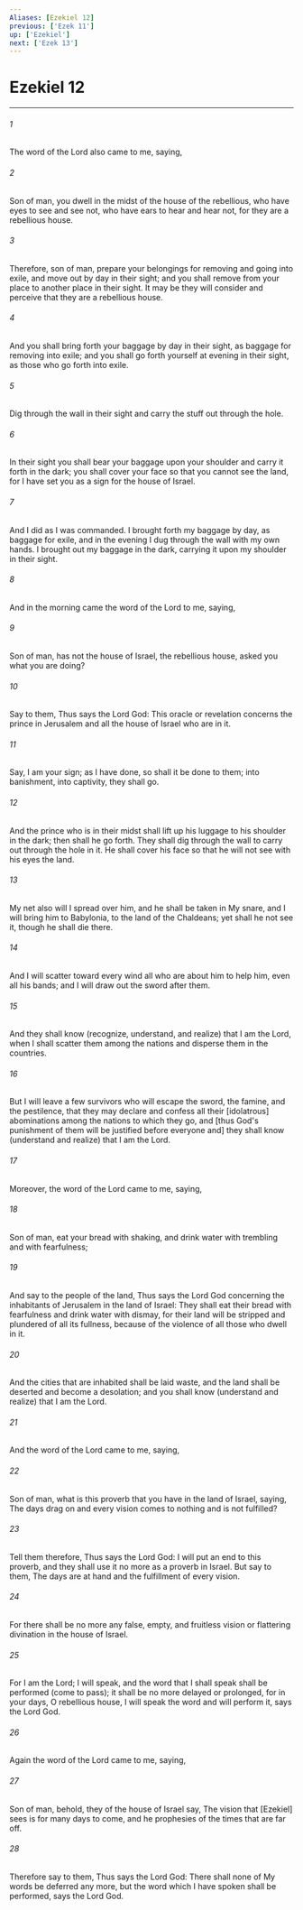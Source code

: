 ```yaml
---
Aliases: [Ezekiel 12]
previous: ['Ezek 11']
up: ['Ezekiel']
next: ['Ezek 13']
---
```

# Ezekiel 12

***


###### 1 


The word of the Lord also came to me, saying, 


###### 2 


Son of man, you dwell in the midst of the house of the rebellious, who have eyes to see and see not, who have ears to hear and hear not, for they are a rebellious house. 


###### 3 


Therefore, son of man, prepare your belongings for removing and going into exile, and move out by day in their sight; and you shall remove from your place to another place in their sight. It may be they will consider and perceive that they are a rebellious house. 


###### 4 


And you shall bring forth your baggage by day in their sight, as baggage for removing into exile; and you shall go forth yourself at evening in their sight, as those who go forth into exile. 


###### 5 


Dig through the wall in their sight and carry the stuff out through the hole. 


###### 6 


In their sight you shall bear your baggage upon your shoulder and carry it forth in the dark; you shall cover your face so that you cannot see the land, for I have set you as a sign for the house of Israel. 


###### 7 


And I did as I was commanded. I brought forth my baggage by day, as baggage for exile, and in the evening I dug through the wall with my own hands. I brought out my baggage in the dark, carrying it upon my shoulder in their sight. 


###### 8 


And in the morning came the word of the Lord to me, saying, 


###### 9 


Son of man, has not the house of Israel, the rebellious house, asked you what you are doing? 


###### 10 


Say to them, Thus says the Lord God: This oracle or revelation concerns the prince in Jerusalem and all the house of Israel who are in it. 


###### 11 


Say, I am your sign; as I have done, so shall it be done to them; into banishment, into captivity, they shall go. 


###### 12 


And the prince who is in their midst shall lift up his luggage to his shoulder in the dark; then shall he go forth. They shall dig through the wall to carry out through the hole in it. He shall cover his face so that he will not see with his eyes the land. 


###### 13 


My net also will I spread over him, and he shall be taken in My snare, and I will bring him to Babylonia, to the land of the Chaldeans; yet shall he not see it, though he shall die there. 


###### 14 


And I will scatter toward every wind all who are about him to help him, even all his bands; and I will draw out the sword after them. 


###### 15 


And they shall know (recognize, understand, and realize) that I am the Lord, when I shall scatter them among the nations and disperse them in the countries. 


###### 16 


But I will leave a few survivors who will escape the sword, the famine, and the pestilence, that they may declare and confess all their [idolatrous] abominations among the nations to which they go, and [thus God's punishment of them will be justified before everyone and] they shall know (understand and realize) that I am the Lord. 


###### 17 


Moreover, the word of the Lord came to me, saying, 


###### 18 


Son of man, eat your bread with shaking, and drink water with trembling and with fearfulness; 


###### 19 


And say to the people of the land, Thus says the Lord God concerning the inhabitants of Jerusalem in the land of Israel: They shall eat their bread with fearfulness and drink water with dismay, for their land will be stripped and plundered of all its fullness, because of the violence of all those who dwell in it. 


###### 20 


And the cities that are inhabited shall be laid waste, and the land shall be deserted and become a desolation; and you shall know (understand and realize) that I am the Lord. 


###### 21 


And the word of the Lord came to me, saying, 


###### 22 


Son of man, what is this proverb that you have in the land of Israel, saying, The days drag on and every vision comes to nothing and is not fulfilled? 


###### 23 


Tell them therefore, Thus says the Lord God: I will put an end to this proverb, and they shall use it no more as a proverb in Israel. But say to them, The days are at hand and the fulfillment of every vision. 


###### 24 


For there shall be no more any false, empty, and fruitless vision or flattering divination in the house of Israel. 


###### 25 


For I am the Lord; I will speak, and the word that I shall speak shall be performed (come to pass); it shall be no more delayed or prolonged, for in your days, O rebellious house, I will speak the word and will perform it, says the Lord God. 


###### 26 


Again the word of the Lord came to me, saying, 


###### 27 


Son of man, behold, they of the house of Israel say, The vision that [Ezekiel] sees is for many days to come, and he prophesies of the times that are far off. 


###### 28 


Therefore say to them, Thus says the Lord God: There shall none of My words be deferred any more, but the word which I have spoken shall be performed, says the Lord God.
